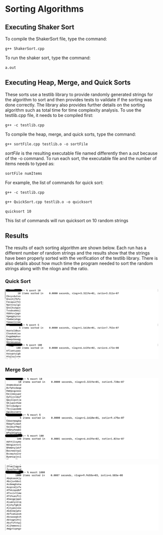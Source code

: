 # Sorting Algorithms

## Executing Shaker Sort
To compile the ShakerSort file, type the command:

  `g++ ShakerSort.cpp`
  
To run the shaker sort, type the command:

  `a.out`
  
## Executing Heap, Merge, and Quick Sorts
These sorts use a testlib library to provide randomly generated strings for the algorithm to sort and then provides tests to vaildate if the sorting was done correctly. The library also provides further details on the sorting algorithm such as total time for time complexity analysis.
To use the testlib.cpp file, it needs to be compiled first:

  `g++ -c testlib.cpp`
  
To compile the heap, merge, and quick sorts, type the command:

  `g++ sortFile.cpp testlib.o -o sortFile`
  
*sortFile* is the resulting executable file named differently then a.out because of the -o command. 
To run each sort, the executable file and the number of items needs to typed as:

  `sortFile numItems`
  
For example, the list of commands for quick sort:

  `g++ -c testlib.cpp`
  
  `g++ QuickSort.cpp testlib.o -o quicksort`
  
  `quicksort 10`
  
This list of commands will run quicksort on 10 random strings

## Results
The results of each sorting algorithm are shown below. Each run has a different number of random strings and the results show that the strings have been properly sorted with the verification of the testlib library. There is also details about how much time the program needed to sort the random strings along with the nlogn and the ratio.

### Quick Sort
![quick sort run picture](pictures/quicksort.jpg)
### Merge Sort
![merge sort run first picture](pictures/mergesort.jpg)

![merge sort run secound picture](pictures/mergesort2.jpg)

